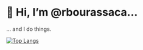 # 👋 Hi, I’m @rbourassaca...
... and I do things.

[![Top Langs](https://github-readme-stats.vercel.app/api/top-langs/?username=rbourassaca)](https://github.com/anuraghazra/github-readme-stats)
